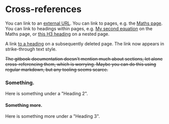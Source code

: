 # Cross-references

You can link to an [external URL](https://www.oxfordsemantic.tech/). You can link to pages, e.g. the [Maths page](../maths.md). You can link to headings within pages, e.g. [My second equation](../maths.md#my-second-equaltion-another-h2-heading) on the Maths page, or [this H3 heading](a-sub-page.md#a-h3-heading-on-a-sub-page) on a nested page.

A link [to a heading]() on a subsequently deleted page. The link now appears in strike-through text style.

~~The gitbook documentation doesn't mention much about sections, let alone cross-referencing them, which is worrying. Maybe you can do this using regular markdown, but any tooling seems scarce.~~

### Something.

Here is something under a "Heading 2".

#### Something more.

Here is something more under a "Heading 3".

